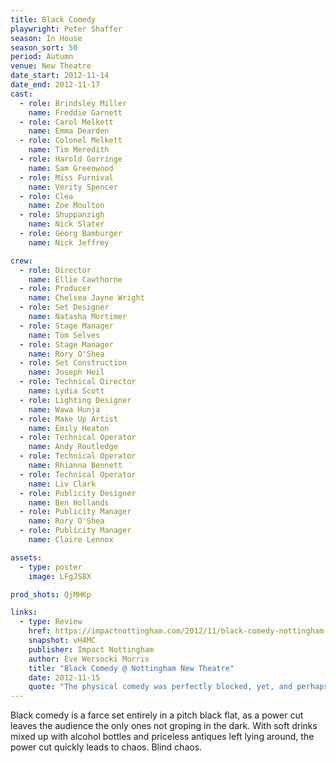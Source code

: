 ```yaml
---
title: Black Comedy
playwright: Peter Shaffer
season: In House
season_sort: 50
period: Autumn
venue: New Theatre
date_start: 2012-11-14
date_end: 2012-11-17
cast:
  - role: Brindsley Miller
    name: Freddie Garnett
  - role: Carol Melkett
    name: Emma Dearden
  - role: Colonel Melkett
    name: Tim Meredith
  - role: Harold Gorringe
    name: Sam Greenwood
  - role: Miss Furnival
    name: Verity Spencer
  - role: Clea
    name: Zoe Moulton
  - role: Shuppanzigh
    name: Nick Slater
  - role: Georg Bamburger
    name: Nick Jeffrey

crew:
  - role: Director
    name: Ellie Cawthorne
  - role: Producer
    name: Chelsea Jayne Wright
  - role: Set Designer
    name: Natasha Mortimer
  - role: Stage Manager
    name: Tom Selves
  - role: Stage Manager
    name: Rory O'Shea
  - role: Set Construction
    name: Joseph Heil
  - role: Technical Director
    name: Lydia Scott
  - role: Lighting Designer
    name: Wawa Hunja
  - role: Make Up Artist
    name: Emily Heaton
  - role: Technical Operator
    name: Andy Routledge
  - role: Technical Operator
    name: Rhianna Bennett
  - role: Technical Operator
    name: Liv Clark
  - role: Publicity Designer
    name: Ben Hollands
  - role: Publicity Manager
    name: Rory O'Shea
  - role: Publicity Manager
    name: Claire Lennox

assets:
  - type: poster
    image: LFgJS8X

prod_shots: QjMHKp

links:
  - type: Review
    href: https://impactnottingham.com/2012/11/black-comedy-nottingham-new-theatre/
    snapshot: vH4MC
    publisher: Impact Nottingham
    author: Eve Wersocki Morris
    title: "Black Comedy @ Nottingham New Theatre"
    date: 2012-11-15
    quote: "The physical comedy was perfectly blocked, yet, and perhaps this was a restraint of the script, I found myself wanting more."
---
```


Black comedy is a farce set entirely in a pitch black flat, as a power cut leaves the audience the only ones not groping in the dark. With soft drinks mixed up with alcohol bottles and priceless antiques left lying around, the power cut quickly leads to chaos. Blind chaos.
